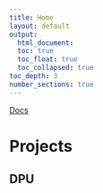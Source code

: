 ```yaml
---
title: Home
layout: default
output: 
  html_document:
  toc: true
  toc_float: true
  toc_collapsed: true
toc_depth: 3
number_sections: true
---
```



[Docs](/docs)

# Projects

## DPU
